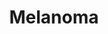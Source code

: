 ---
annotations:
- id: DOID:1909
  parent: disease of cellular proliferation
  type: Disease Ontology
  value: melanoma
authors:
- Khanspers
- MaintBot
- Eweitz
- Finterly
- Egonw
communities:
- CPTAC
- Diseases
description: Melanoma, or malignant melanoma, is a highly aggressive cancer that develops
  in melanocytes. Many genes have been found to be mutated or amplified in melanoma,
  with the most commonly mutated genes being BRAF, CDKN2A, NRAS and TP53. MAPK and
  PI3K/Akt signaling are central to melanoma.   This pathway is a summary of information
  from figures 1 and 2 from [https://www.ncbi.nlm.nih.gov/pmc/articles/PMC6520749/
  Kunz and Vera] and supplemented with information from [https://www.kegg.jp/dbget-bin/www_bget?pathway+hsa05218
  KEGG].   CDKN2A is frequently mutated in melanoma and germline mutations are associated
  with an increased susceptibility of developing skin cancer. The CDKN2A encodes two
  proteins, p16 (INK4A) and p14ARF, with different functions. p16 binds to CDK4, which
  prevents phosphorylation of Rb, thereby controlling the G1 to S transition. Without
  functioning p16, G1 to S transition can proceed. p14ARF is central to cell cycle
  regulation, inhibiting MDM2, which normally degrades p53, so loss of p14ARF has
  a similar effect to loss of p53.
last-edited: 2021-06-22
ndex: 8396f7d7-8b6c-11eb-9e72-0ac135e8bacf
organisms:
- Homo sapiens
redirect_from:
- /index.php/Pathway:WP4685
- /instance/WP4685
- /instance/WP4685_rr123437
revision: r123437
schema-jsonld:
- '@context': https://schema.org/
  '@id': https://wikipathways.github.io/pathways/WP4685.html
  '@type': Dataset
  creator:
    '@type': Organization
    name: WikiPathways
  description: Melanoma, or malignant melanoma, is a highly aggressive cancer that
    develops in melanocytes. Many genes have been found to be mutated or amplified
    in melanoma, with the most commonly mutated genes being BRAF, CDKN2A, NRAS and
    TP53. MAPK and PI3K/Akt signaling are central to melanoma.   This pathway is a
    summary of information from figures 1 and 2 from [https://www.ncbi.nlm.nih.gov/pmc/articles/PMC6520749/
    Kunz and Vera] and supplemented with information from [https://www.kegg.jp/dbget-bin/www_bget?pathway+hsa05218
    KEGG].   CDKN2A is frequently mutated in melanoma and germline mutations are associated
    with an increased susceptibility of developing skin cancer. The CDKN2A encodes
    two proteins, p16 (INK4A) and p14ARF, with different functions. p16 binds to CDK4,
    which prevents phosphorylation of Rb, thereby controlling the G1 to S transition.
    Without functioning p16, G1 to S transition can proceed. p14ARF is central to
    cell cycle regulation, inhibiting MDM2, which normally degrades p53, so loss of
    p14ARF has a similar effect to loss of p53.
  keywords:
  - AKT1
  - AKT2
  - AKT3
  - ARAF
  - BAD
  - BAK1
  - BAX
  - BRAF
  - Binimetinib
  - CALM1
  - CALM2
  - CALM3
  - CALML3
  - CALML4
  - CALML5
  - CALML6
  - CCND1
  - CDH1
  - CDK4
  - CDK6
  - CDKN1A
  - CREB1
  - Cobimetinib
  - DDB2
  - Dabrafenib
  - E2F1
  - E2F2
  - E2F3
  - ELK1
  - ERBB4
  - ETS1
  - FOS
  - GADD45A
  - GADD45B
  - GADD45G
  - GRB2
  - GRIN2A
  - GRM3
  - HRAS
  - KDR
  - KIT
  - KRAS
  - MAP2K1
  - MAP2K2
  - MAPK1
  - MAPK3
  - MDM2
  - MITF
  - MP1
  - NF1
  - NRAS
  - PAK1
  - PIK3CA
  - PIK3CB
  - PIK3CD
  - PIK3R1
  - PIK3R2
  - PIK3R3
  - PIP3
  - POLK
  - PREX2
  - PTEN
  - RAC1
  - RAF1
  - RB1
  - Regorafenib
  - SHC2
  - SOS1
  - SOS2
  - STK19
  - Sorafenib
  - TP53
  - VCL
  - Vemurafenib
  - p14 ARF (CDKN2A)
  - p16 INK4a(CDKN2A)
  license: CC0
  name: Melanoma
seo: CreativeWork
title: Melanoma
wpid: WP4685
---